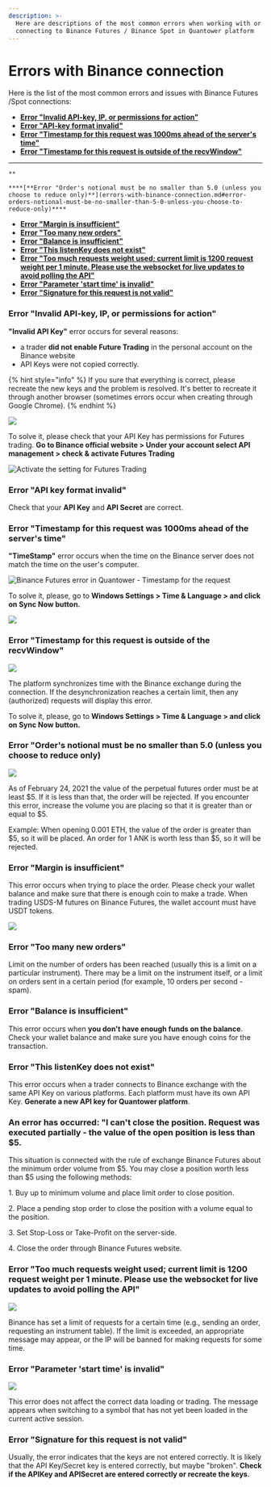```yaml
---
description: >-
  Here are descriptions of the most common errors when working with or
  connecting to Binance Futures / Binance Spot in Quantower platform
---
```


# Errors with Binance connection

Here is the list of the most common errors and issues with Binance Futures /Spot connections:

* ****[**Error "Invalid API-key, IP, or permissions for action"**](errors-with-binance-connection.md#error-invalid-api-key-ip-or-permissions-for-action)****
* ****[**Error "API-key format invalid"**](errors-with-binance-connection.md#error-api-key-format-invalid)****
* ****[**Error "Timestamp for this request was 1000ms ahead of the server's time"**](errors-with-binance-connection.md#error-timestamp-for-this-request-was-1000ms-ahead-of-the-servers-time)****
* ****[**Error "Timestamp for this request is outside of the recvWindow"**](errors-with-binance-connection.md#error-timestamp-for-this-request-is-outside-of-the-recvwindow)****
*   **    **

    ****[**Error "Order's notional must be no smaller than 5.0 (unless you choose to reduce only)**](errors-with-binance-connection.md#error-orders-notional-must-be-no-smaller-than-5-0-unless-you-choose-to-reduce-only)****
* ****[**Error "Margin is insufficient"**](errors-with-binance-connection.md#error-margin-is-insufficient)****
* ****[**Error "Too many new orders"**](errors-with-binance-connection.md#error-too-many-new-orders)****
* ****[**Error "Balance is insufficient"**](errors-with-binance-connection.md#error-balance-is-insufficient)****
* ****[**Error "This listenKey does not exist"**](errors-with-binance-connection.md#error-this-listenkey-does-not-exist)****
* ****[**Error "Too much requests weight used; current limit is 1200 request weight per 1 minute. Please use the websocket for live updates to avoid polling the API"**](errors-with-binance-connection.md#error-too-much-requests-weight-used-current-limit-is-1200-request-weight-per-1-minute-please-use-the-websocket-for-live-updates-to-avoid-polling-the-api)****
* ****[**Error "Parameter 'start time' is invalid"**](errors-with-binance-connection.md#error-parameter-start-time-is-invalid)****
* ****[**Error "Signature for this request is not valid"**](errors-with-binance-connection.md#error-signature-for-this-request-is-not-valid)****

### **Error "Invalid API-key, IP, or permissions for action"**

**"Invalid API Key"** error occurs for several reasons:

* a trader **did not enable Future Trading** in the personal account on the Binance website
* API Keys were not copied correctly.

{% hint style="info" %}
If you sure that everything is correct, please recreate the new keys and the problem is resolved. It's better to recreate it through another browser (sometimes errors occur when creating through Google Chrome).
{% endhint %}

![](../../.gitbook/assets/binance-futures-error.png)

To solve it, please check that your API Key has permissions for Futures trading. **Go to Binance official website > Under your account select API management > check & activate Futures Trading**

![Activate the setting for Futures Trading](<../../.gitbook/assets/image (88).png>)

### Error "API key format invalid"

Check that your **API Key** and **API Secret** are correct.

### Error "Timestamp for this request was 1000ms ahead of the server's time"

**"TimeStamp"** error occurs when the time on the Binance server does not match the time on the user's computer.

![Binance Futures error in Quantower - Timestamp for the request](<../../.gitbook/assets/image (89).png>)

To solve it, please, go to **Windows Settings > Time & Language > **and click on** Sync Now **button**.**

![](<../../.gitbook/assets/image (92).png>)

### Error "Timestamp for this request is outside of the recvWindow"

![](<../../.gitbook/assets/image (182).png>)

The platform synchronizes time with the Binance exchange during the connection. If the desynchronization reaches a certain limit, then any (authorized) requests will display this error.

To solve it, please, go to **Windows Settings > Time & Language > **and click on** Sync Now **button**.**

### Error "Order's notional must be no smaller than 5.0 (unless you choose to reduce only)

![](<../../.gitbook/assets/image (102).png>)

As of February 24, 2021 the value of the perpetual futures order must be at least $5. If it is less than that, the order will be rejected. If you encounter this error, increase the volume you are placing so that it is greater than or equal to $5.

Example: When opening 0.001 ETH, the value of the order is greater than $5, so it will be placed. An order for 1 ANK is worth less than $5, so it will be rejected.

### Error "Margin is insufficient"

This error occurs when trying to place the order. Please check your wallet balance and make sure that there is enough coin to make a trade. When trading USDS-M futures on Binance Futures, the wallet account must have USDT tokens.

![](<../../.gitbook/assets/image (179).png>)

### Error "Too many new orders"

Limit on the number of orders has been reached (usually this is a limit on a particular instrument). There may be a limit on the instrument itself, or a limit on orders sent in a certain period (for example, 10 orders per second - spam).

### Error "Balance is insufficient"

This error occurs when **you don't have enough funds on the balance**. Check your wallet balance and make sure you have enough coins for the transaction.

### Error "This listenKey does not exist"

This error occurs when a trader connects to Binance exchange with the same API Key on various platforms. Each platform must have its own API Key. **Generate a new API key for Quantower platform**.

### An error has occurred: "I can't close the position. Request was executed partially - the value of the open position is less than $5. 

This situation is connected with the rule of exchange Binance Futures about the minimum order volume from $5. You may close a position worth less than $5 using the following methods:

1\. Buy up to minimum volume and place limit order to close position. 

2\. Place a pending stop order to close the position with a volume equal to the position. 

3\. Set Stop-Loss or Take-Profit on the server-side.

4\. Close the order through Binance Futures website.

### Error "Too much requests weight used; current limit is 1200 request weight per 1 minute. Please use the websocket for live updates to avoid polling the API"

![](<../../.gitbook/assets/image (183).png>)

Binance has set a limit of requests for a certain time (e.g., sending an order, requesting an instrument table). If the limit is exceeded, an appropriate message may appear, or the IP will be banned for making requests for some time.

### **Error "Parameter 'start time' is invalid"**

![](<../../.gitbook/assets/image (221).png>)

This error does not affect the correct data loading or trading. The message appears when switching to a symbol that has not yet been loaded in the current active session.

### Error "Signature for this request is not valid"

Usually, the error indicates that the keys are not entered correctly. It is likely that the API Key/Secret key is entered correctly, but maybe "broken". **Check if the APIKey and APISecret are entered correctly or recreate the keys.**
